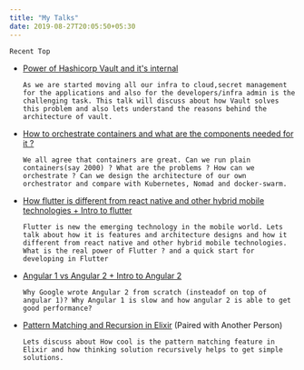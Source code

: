 ```yaml
---
title: "My Talks"
date: 2019-08-27T20:05:50+05:30
---
```


`Recent Top`

- [Power of Hashicorp Vault and it's internal](https://www.youtube.com/watch?v=NtouFbuIJ0Y)

      As we are started moving all our infra to cloud,secret management for the applications and also for the developers/infra admin is the challenging task. This talk will discuss about how Vault solves this problem and also lets understand the reasons behind the architecture of vault.

- [How to orchestrate containers and what are the components needed for it ?](https://www.youtube.com/watch?v=Y6M1r7dLVZk)

      We all agree that containers are great. Can we run plain containers(say 2000) ? What are the problems ? How can we orchestrate ? Can we design the architecture of our own orchestrator and compare with Kubernetes, Nomad and docker-swarm.

- [How flutter is different from react native and other hybrid mobile technologies + Intro to flutter](https://www.youtube.com/watch?v=St24M-D4ZVI)

      Flutter is new the emerging technology in the mobile world. Lets talk about how it is features and architecture designs and how it different from react native and other hybrid mobile technologies. What is the real power of Flutter ? and a quick start for developing in Flutter

- [Angular 1 vs Angular 2 + Intro to Angular 2](https://www.youtube.com/watch?v=wnx_OW3KqO8)

      Why Google wrote Angular 2 from scratch (insteadof on top of angular 1)? Why Angular 1 is slow and how angular 2 is able to get good performance?

- [Pattern Matching and Recursion in Elixir](https://www.youtube.com/watch?v=jfWCyI-b17U) (Paired with Another Person)

      Lets discuss about How cool is the pattern matching feature in Elixir and how thinking solution recursively helps to get simple solutions.